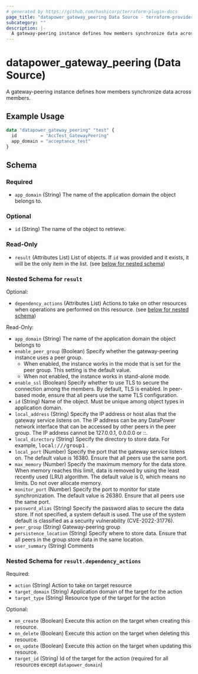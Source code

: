```yaml
---
# generated by https://github.com/hashicorp/terraform-plugin-docs
page_title: "datapower_gateway_peering Data Source - terraform-provider-datapower"
subcategory: ""
description: |-
  A gateway-peering instance defines how members synchronize data across members.
---
```


# datapower_gateway_peering (Data Source)

A gateway-peering instance defines how members synchronize data across members.

## Example Usage

```terraform
data "datapower_gateway_peering" "test" {
  id         = "AccTest_GatewayPeering"
  app_domain = "acceptance_test"
}
```

<!-- schema generated by tfplugindocs -->
## Schema

### Required

- `app_domain` (String) The name of the application domain the object belongs to.

### Optional

- `id` (String) The name of the object to retrieve.

### Read-Only

- `result` (Attributes List) List of objects. If `id` was provided and it exists, it will be the only item in the list. (see [below for nested schema](#nestedatt--result))

<a id="nestedatt--result"></a>
### Nested Schema for `result`

Optional:

- `dependency_actions` (Attributes List) Actions to take on other resources when operations are performed on this resource. (see [below for nested schema](#nestedatt--result--dependency_actions))

Read-Only:

- `app_domain` (String) The name of the application domain the object belongs to
- `enable_peer_group` (Boolean) Specify whether the gateway-peering instance uses a peer group. <ul><li>When enabled, the instance works in the mode that is set for the peer group. This setting is the default value.</li><li>When not enabled, the instance works in stand-alone mode.</li></ul>
- `enable_ssl` (Boolean) Specify whether to use TLS to secure the connection among the members. By default, TLS is enabled. In peer-based mode, ensure that all peers use the same TLS configuration.
- `id` (String) Name of the object. Must be unique among object types in application domain.
- `local_address` (String) Specify the IP address or host alias that the gateway service listens on. The IP address can be any DataPower network interface that can be accessed by other peers in the peer group. The IP address cannot be 127.0.0.1, 0.0.0.0 or ::.
- `local_directory` (String) Specify the directory to store data. For example, <tt>local:///group1</tt> .
- `local_port` (Number) Specify the port that the gateway service listens on. The default value is 16380. Ensure that all peers use the same port.
- `max_memory` (Number) Specify the maximum memory for the data store. When memory reaches this limit, data is removed by using the least recently used (LRU) algorithm. The default value is 0, which means no limits. Do not over allocate memory.
- `monitor_port` (Number) Specify the port to monitor for state synchronization. The default value is 26380. Ensure that all peers use the same port.
- `password_alias` (String) Specify the password alias to secure the data store. If not specified, a system default is used. The use of the system default is classified as a security vulnerability (CVE-2022-31776).
- `peer_group` (String) Gateway-peering group
- `persistence_location` (String) Specify where to store data. Ensure that all peers in the group store data in the same location.
- `user_summary` (String) Comments

<a id="nestedatt--result--dependency_actions"></a>
### Nested Schema for `result.dependency_actions`

Required:

- `action` (String) Action to take on target resource
- `target_domain` (String) Application domain of the target for the action
- `target_type` (String) Resource type of the target for the action

Optional:

- `on_create` (Boolean) Execute this action on the target when creating this resource.
- `on_delete` (Boolean) Execute this action on the target when deleting this resource.
- `on_update` (Boolean) Execute this action on the target when updating this resource.
- `target_id` (String) Id of the target for the action (required for all resources except `datapower_domain`)
